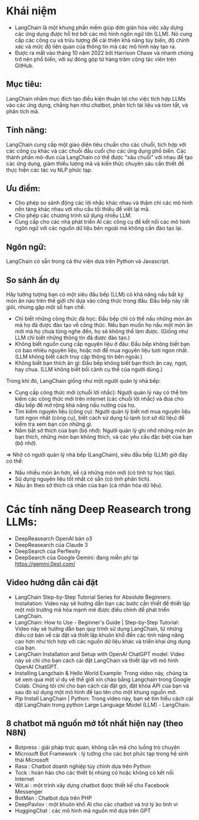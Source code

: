 # Khái niệm
* LangChain là một khung phần mềm giúp đơn giản hóa việc xây dựng các ứng dụng được hỗ trợ bởi các mô hình ngôn ngữ lớn (LLM). Nó cung cấp các công cụ và trừu tượng để cải thiện khả năng tùy biến, độ chính xác và mức độ liên quan của thông tin mà các mô hình này tạo ra.
* Được ra mắt vào tháng 10 năm 2022 bởi Harrison Chase và nhanh chóng trở nên phổ biến, với sự đóng góp từ hàng trăm cộng tác viên trên GitHub.

## Mục tiêu: 
LangChain nhằm mục đích tạo điều kiện thuận lợi cho việc tích hợp LLMs vào các ứng dụng, chẳng hạn như chatbot, phân tích tài liệu và tóm tắt, và phân tích mã.

## Tính năng: 
LangChain cung cấp một giao diện tiêu chuẩn cho các chuỗi, tích hợp với các công cụ khác và các chuỗi đầu cuối cho các ứng dụng phổ biến. Các thành phần mô-đun của LangChain có thể được "xâu chuỗi" với nhau để tạo các ứng dụng, giảm thiểu lượng mã và kiến thức chuyên sâu cần thiết để thực hiện các tác vụ NLP phức tạp.

## Ưu điểm:
* Cho phép so sánh động các lời nhắc khác nhau và thậm chí các mô hình nền tảng khác nhau với nhu cầu tối thiểu để viết lại mã.
* Cho phép các chương trình sử dụng nhiều LLM.
* Cung cấp cho các nhà phát triển AI các công cụ để kết nối các mô hình ngôn ngữ với các nguồn dữ liệu bên ngoài mà không cần đào tạo lại.

## Ngôn ngữ: 
LangChain có sẵn trong cả thư viện dựa trên Python và Javascript.

## So sánh ẩn dụ
Hãy tưởng tượng bạn có một siêu đầu bếp (LLM) có khả năng nấu bất kỳ món ăn nào trên thế giới chỉ dựa vào công thức trong đầu. Đầu bếp này rất giỏi, nhưng gặp một số hạn chế:

* Chỉ biết những công thức đã học: Đầu bếp chỉ có thể nấu những món ăn mà họ đã được đào tạo về công thức. Nếu bạn muốn họ nấu một món ăn mới mà họ chưa từng nghe đến, họ sẽ không thể làm được. (Giống như LLM chỉ biết những thông tin đã được đào tạo.)
* Không biết nguồn cung cấp nguyên liệu ở đâu: Đầu bếp không biết bạn có bao nhiêu nguyên liệu, hoặc nơi để mua nguyên liệu tươi ngon nhất. (LLM không biết cách truy cập thông tin bên ngoài.)
* Không biết bạn thích ăn gì: Đầu bếp không biết bạn thích ăn cay, ngọt, hay chua. (LLM không biết bối cảnh cụ thể của người dùng.)

Trong khi đó, LangChain giống như một người quản lý nhà bếp:

* Cung cấp công thức mới (chuỗi lời nhắc): Người quản lý này có thể tìm kiếm các công thức mới trên internet (các chuỗi lời nhắc) và đưa cho đầu bếp để mở rộng khả năng nấu nướng của họ.
* Tìm kiếm nguyên liệu (công cụ): Người quản lý biết nơi mua nguyên liệu tươi ngon nhất (công cụ), biết cách sử dụng tủ lạnh (cơ sở dữ liệu) để kiểm tra xem bạn còn những gì.
* Nắm bắt sở thích của bạn (bộ nhớ): Người quản lý ghi nhớ những món ăn bạn thích, những món bạn không thích, và các yêu cầu đặc biệt của bạn (bộ nhớ).

=> Nhờ có người quản lý nhà bếp (LangChain), siêu đầu bếp (LLM) giờ đây có thể:

* Nấu nhiều món ăn hơn, kể cả những món mới (có tính tự học tập).
* Sử dụng nguyên liệu tốt nhất có sẵn (có tính phân tích).
* Nấu ăn theo sở thích cá nhân của bạn (cá nhân hóa dữ liệu).

# Các tính năng Deep Reasearch trong LLMs:
* DeepReasearch OpenAI bản o3
* DeepReasearch của Claude 3
* DeepSearch của Perflexity
* DeepSearch của Google Gemini: đang miễn phí tại https://gemini.0est.com/

## Video hướng dẫn cài đặt

* LangChain Step-by-Step Tutorial Series for Absolute Beginners: Installation: Video này sẽ hướng dẫn bạn các bước cần thiết để thiết lập một môi trường mã hóa mạnh mẽ được điều chỉnh để phát triển LangChain.
* LangChain: How to Use - Beginner's Guide | Step-by-Step Tutorial: Video này sẽ hướng dẫn bạn quy trình sử dụng LangChain, từ những điều cơ bản về cài đặt và thiết lập khuôn khổ đến các tính năng nâng cao hơn như tích hợp với các nguồn dữ liệu khác và triển khai ứng dụng của bạn.
* LangChain Installation and Setup with OpenAI ChatGPT model: Video này sẽ chỉ cho bạn cách cài đặt LangChain và thiết lập với mô hình OpenAI ChatGPT.
* Installing Langchain & Hello World Example: Trong video này, chúng ta sẽ xem qua một ví dụ về thế giới xin chào bằng Langchain trong Google Colab. Chúng tôi chỉ cho bạn cách cài đặt gói, đặt khóa API của bạn và sau đó sử dụng một mô hình để tạo tên cho một khung nguồn mở.
* Pip Install LangChain | Python: Trong video này, bạn sẽ tìm hiểu cách cài đặt LangChain trong python Large Language Model (LLM) - LangChain.

## 8 chatbot mã nguồn mở tốt nhất hiện nay (theo N8N)

* Botpress : giải pháp trực quan, không cần mã cho luồng trò chuyện
* Microsoft Bot Framework : lý tưởng cho các bot phức tạp trong hệ sinh thái Microsoft
* Rasa : Chatbot doanh nghiệp tùy chỉnh dựa trên Python
* Tock : hoàn hảo cho các thiết bị nhúng có hoặc không có kết nối Internet
* Wit.ai : một trình xây dựng chatbot được thiết kế cho Facebook Messenger
* BotMan : Chatbot dựa trên PHP
* DeepPavlov : một khuôn khổ AI cho các chatbot và trợ lý ảo tinh vi
* HuggingChat : các mô hình mã nguồn mở dựa trên GPT
